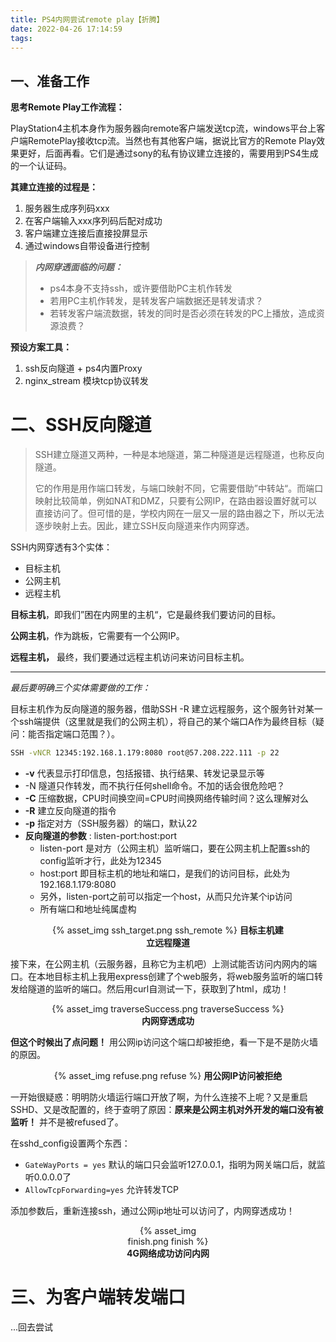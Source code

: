 ```yaml
---
title: PS4内网尝试remote play【折腾】
date: 2022-04-26 17:14:59
tags:
---
```

## 一、准备工作

**思考Remote Play工作流程：**

PlayStation4主机本身作为服务器向remote客户端发送tcp流，windows平台上客户端RemotePlay接收tcp流。当然也有其他客户端，据说比官方的Remote Play效果更好，后面再看。它们是通过sony的私有协议建立连接的，需要用到PS4生成的一个认证码。

**其建立连接的过程是：**

1. 服务器生成序列码xxx
2. 在客户端输入xxx序列码后配对成功
3. 客户端建立连接后直接投屏显示
4. 通过windows自带设备进行控制

> _**内网穿透面临的问题：**_
>
> * ps4本身不支持ssh，或许要借助PC主机作转发
> * 若用PC主机作转发，是转发客户端数据还是转发请求？
> * 若转发客户端流数据，转发的同时是否必须在转发的PC上播放，造成资源浪费？

**预设方案工具：**

1. ssh反向隧道 +  ps4内置Proxy
2. nginx_stream 模块tcp协议转发

# 二、SSH反向隧道

> SSH建立隧道又两种，一种是本地隧道，第二种隧道是远程隧道，也称反向隧道。
>
> 它的作用是用作端口转发，与端口映射不同，它需要借助”中转站“。而端口映射比较简单，例如NAT和DMZ，只要有公网IP，在路由器设置好就可以直接访问了。但可惜的是，学校内网在一层又一层的路由器之下，所以无法逐步映射上去。因此，建立SSH反向隧道来作内网穿透。

SSH内网穿透有3个实体：

* 目标主机
* 公网主机
* 远程主机

**目标主机**，即我们”困在内网里的主机“，它是最终我们要访问的目标。

**公网主机**，作为跳板，它需要有一个公网IP。

**远程主机，** 最终，我们要通过远程主机访问来访问目标主机。

---

*最后要明确三个实体需要做的工作：*

目标主机作为反向隧道的服务器，借助SSH -R 建立远程服务，这个服务针对某一个ssh端提供（这里就是我们的公网主机），将自己的某个端口A作为最终目标（疑问：能否指定端口范围？）。

```bash
SSH -vNCR 12345:192.168.1.179:8080 root@57.208.222.111 -p 22
```

* **-v**	代表显示打印信息，包括报错、执行结果、转发记录显示等
* -N	隧道只作转发，而不执行任何shell命令。不加的话会很危险吧？
* **-C**	压缩数据，CPU时间换空间=CPU时间换网络传输时间？这么理解对么
* **-R**	建立反向隧道的指令
* **-p** 指定对方（SSH服务器）的端口，默认22
* **反向隧道的参数** : listen-port:host:port
  * listen-port 是对方（公网主机）监听端口，要在公网主机上配置ssh的config监听才行，此处为12345
  * host:port 即目标主机的地址和端口，是我们的访问目标，此处为192.168.1.179:8080
  * 另外，listen-port之前可以指定一个host，从而只允许某个ip访问
  * 所有端口和地址纯属虚构

<div style="margin: auto;width:75%;text-align: center">{% asset_img ssh_target.png ssh_remote %}
<b>目标主机建立远程隧道</b></div>


接下来，在公网主机（云服务器，且称它为主机吧）上测试能否访问内网内的端口。在本地目标主机上我用express创建了个web服务，将web服务监听的端口转发给隧道的监听的端口。然后用curl自测试一下，获取到了html，成功！

<div style="margin: auto;width:75%;text-align: center">{% asset_img traverseSuccess.png traverseSuccess %}
<b>内网穿透成功</b></div>


**但这个时候出了点问题！** 用公网ip访问这个端口却被拒绝，看一下是不是防火墙的原因。

<div style="margin: auto;width:75%;text-align: center">{% asset_img refuse.png refuse %}
<b>用公网IP访问被拒绝</b></div>

一开始很疑惑：明明防火墙运行端口开放了啊，为什么连接不上呢？又是重启SSHD、又是改配置的，终于查明了原因：**原来是公网主机对外开发的端口没有被监听！**  并不是被refused了。

在sshd_config设置两个东西：

* `GateWayPorts = yes`       默认的端口只会监听127.0.0.1，指明为网关端口后，就监听0.0.0.0了
* `AllowTcpForwarding=yes`  允许转发TCP

添加参数后，重新连接ssh，通过公网ip地址可以访问了，内网穿透成功！




<div style="margin: auto;width:30%;text-align: center">{% asset_img finish.png finish %}
<b>4G网络成功访问内网</b></div>


# 三、为客户端转发端口

...回去尝试
